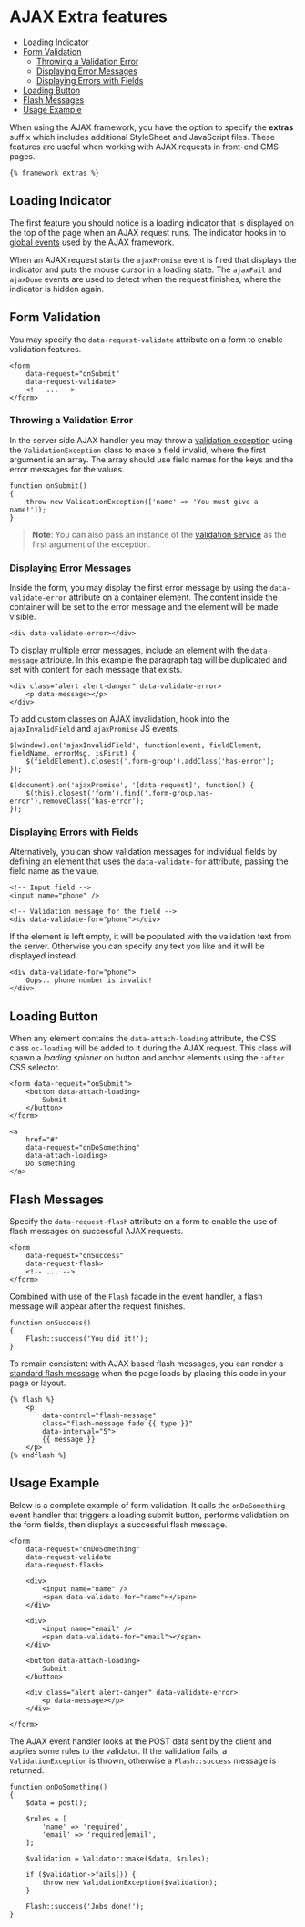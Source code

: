 # AJAX Extra features

- [Loading Indicator](#loader-stripe)
- [Form Validation](#ajax-validation)
    - [Throwing a Validation Error](#throw-validation-exception)
    - [Displaying Error Messages](#error-messages)
    - [Displaying Errors with Fields](#field-errors)
- [Loading Button](#loader-button)
- [Flash Messages](#ajax-flash)
- [Usage Example](#usage-example)

When using the AJAX framework, you have the option to specify the **extras** suffix which includes additional StyleSheet and JavaScript files. These features are useful when working with AJAX requests in front-end CMS pages.

    {% framework extras %}

<a name="loader-stripe"></a>
## Loading Indicator

The first feature you should notice is a loading indicator that is displayed on the top of the page when an AJAX request runs. The indicator hooks in to [global events](../ajax/javascript-api#global-events) used by the AJAX framework.

When an AJAX request starts the `ajaxPromise` event is fired that displays the indicator and puts the mouse cursor in a loading state. The `ajaxFail` and `ajaxDone` events are used to detect when the request finishes, where the indicator is hidden again.

<a name="ajax-validation"></a>
## Form Validation

You may specify the `data-request-validate` attribute on a form to enable validation features.

    <form
        data-request="onSubmit"
        data-request-validate>
        <!-- ... -->
    </form>

<a name="throw-validation-exception"></a>
### Throwing a Validation Error

In the server side AJAX handler you may throw a [validation exception](../services/error-log#validation-exception) using the `ValidationException` class to make a field invalid, where the first argument is an array. The array should use field names for the keys and the error messages for the values.

    function onSubmit()
    {
        throw new ValidationException(['name' => 'You must give a name!']);
    }

> **Note**: You can also pass an instance of the [validation service](../services/validation) as the first argument of the exception.

<a name="error-messages"></a>
### Displaying Error Messages

Inside the form, you may display the first error message by using the `data-validate-error` attribute on a container element. The content inside the container will be set to the error message and the element will be made visible.

    <div data-validate-error></div>

To display multiple error messages, include an element with the `data-message` attribute. In this example the paragraph tag will be duplicated and set with content for each message that exists.

    <div class="alert alert-danger" data-validate-error>
        <p data-message></p>
    </div>

To add custom classes on AJAX invalidation, hook into the `ajaxInvalidField` and `ajaxPromise` JS events.

    $(window).on('ajaxInvalidField', function(event, fieldElement, fieldName, errorMsg, isFirst) {
        $(fieldElement).closest('.form-group').addClass('has-error');
    });

    $(document).on('ajaxPromise', '[data-request]', function() {
        $(this).closest('form').find('.form-group.has-error').removeClass('has-error');
    });

<a name="field-errors"></a>
### Displaying Errors with Fields

Alternatively, you can show validation messages for individual fields by defining an element that uses the `data-validate-for` attribute, passing the field name as the value.

    <!-- Input field -->
    <input name="phone" />

    <!-- Validation message for the field -->
    <div data-validate-for="phone"></div>

If the element is left empty, it will be populated with the validation text from the server. Otherwise you can specify any text you like and it will be displayed instead.

    <div data-validate-for="phone">
        Oops.. phone number is invalid!
    </div>

<a name="loader-button"></a>
## Loading Button

When any element contains the `data-attach-loading` attribute, the CSS class `oc-loading` will be added to it during the AJAX request. This class will spawn a *loading spinner* on button and anchor elements using the `:after` CSS selector.

    <form data-request="onSubmit">
        <button data-attach-loading>
            Submit
        </button>
    </form>

    <a
        href="#"
        data-request="onDoSomething"
        data-attach-loading>
        Do something
    </a>

<a name="ajax-flash"></a>
## Flash Messages

Specify the `data-request-flash` attribute on a form to enable the use of flash messages on successful AJAX requests.

    <form
        data-request="onSuccess"
        data-request-flash>
        <!-- ... -->
    </form>

Combined with use of the `Flash` facade in the event handler, a flash message will appear after the request finishes.

    function onSuccess()
    {
        Flash::success('You did it!');
    }

To remain consistent with AJAX based flash messages, you can render a [standard flash message](../markup/tag-flash) when the page loads by placing this code in your page or layout.

    {% flash %}
        <p
            data-control="flash-message"
            class="flash-message fade {{ type }}"
            data-interval="5">
            {{ message }}
        </p>
    {% endflash %}

<a name="usage-example"></a>
## Usage Example

Below is a complete example of form validation. It calls the `onDoSomething` event handler that triggers a loading submit button, performs validation on the form fields, then displays a successful flash message.

    <form
        data-request="onDoSomething"
        data-request-validate
        data-request-flash>

        <div>
            <input name="name" />
            <span data-validate-for="name"></span>
        </div>

        <div>
            <input name="email" />
            <span data-validate-for="email"></span>
        </div>

        <button data-attach-loading>
            Submit
        </button>

        <div class="alert alert-danger" data-validate-error>
            <p data-message></p>
        </div>

    </form>

The AJAX event handler looks at the POST data sent by the client and applies some rules to the validator. If the validation fails, a `ValidationException` is thrown, otherwise a `Flash::success` message is returned.

    function onDoSomething()
    {
        $data = post();

        $rules = [
            'name' => 'required',
            'email' => 'required|email',
        ];

        $validation = Validator::make($data, $rules);

        if ($validation->fails()) {
            throw new ValidationException($validation);
        }

        Flash::success('Jobs done!');
    }

